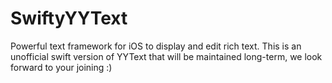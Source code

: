 SwiftyYYText
==============
Powerful text framework for iOS to display and edit rich text. This is an unofficial swift version of YYText that will be maintained long-term, we look forward to your joining :)
